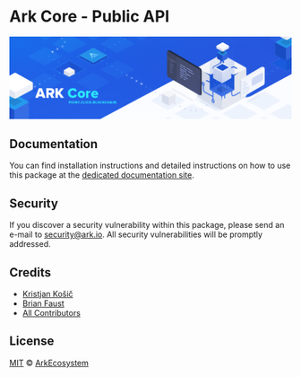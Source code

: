 # Ark Core - Public API

<p align="center">
    <img src="../../banner.png?sanitize=true" />
</p>

## Documentation

You can find installation instructions and detailed instructions on how to use this package at the [dedicated documentation site](https://docs.ark.io/guidebook/core/plugins/core-api.html).

## Security

If you discover a security vulnerability within this package, please send an e-mail to security@ark.io. All security vulnerabilities will be promptly addressed.

## Credits

-   [Kristjan Košič](https://github.com/kristjank)
-   [Brian Faust](https://github.com/faustbrian)
-   [All Contributors](../../../../contributors)

## License

[MIT](LICENSE) © [ArkEcosystem](https://ark.io)
